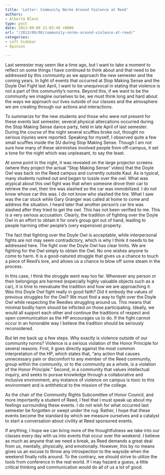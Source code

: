```yaml
---
title: 'Letter: Community Norms Around Violence at Reed'
authors:
- Alberta Bleck
type: post
date: 2013-09-08 21:03:49 +0000
url: "/2013/09/08/community-norms-around-violence-at-reed/"
categories:
- Left Sidebar
- Opinion

---
```

Last semester may seem like a time ago, but I want to take a moment to reflect on some things I have continued to think about and that need to be addressed by this community as we approach the new semester and the coming years. In light of events that occurred at Stop Making Sense and the Doyle Owl Fight last April, I want to be unequivocal in stating that violence is not a part of this community’s norms. Beyond this, if we want to be the community we imagine ourselves to be, we must think long and hard about the ways we approach our lives outside of our classes and the atmosphere we are creating through our actions and interactions.

To summarize for the new students and those who were not present for these events last semester, several physical altercations occurred during the Stop Making Sense dance party, held in late April of last semester. During the course of the night several scuffles broke out, thought no serious injuries were reported. Speaking for myself, I observed quite a few small scuffles inside the SU during Stop Making Sense. Though I am not sure how many of these skirmishes involved people from off-campus, it set a tone for the night which was unpleasant, to say the least.

At some point in the night, it was revealed on the large projector screens (where they project the actual “Stop Making Sense” video) that the Doyle Owl was back on the Reed campus and currently outside Kaul. As is typical, many students rushed out and began to tussle over the owl. What was atypical about this owl fight was that when someone drove their car to retrieve the owl, their tire was slashed so the car was immobilized. I do not know whose car this was. I do not know who slashed the tire. What I saw was the car stuck while Gary Granger was called at home to come and address the situation. I heard later that another person’s car tire was slashed after they tried to get the owl. This has not been verified to me. This is a very serious accusation. Clearly, the tradition of fighting over the Doyle Owl in an effort to obtain it for one’s group got out of hand, leading to people harming other people’s (very expensive) property.

The fact that fighting over the Doyle Owl is acceptable, while interpersonal fights are not may seem contradictory, which is why I think it needs to be addressed here. The fight over the Doyle Owl has clear limits. We are fighting for the Owl simply to obtain the Owl. No one wishes anyone to come to harm. It is a good-natured struggle that gives us a chance to touch a piece of Reed’s lore, and allows us a chance to blow off some steam in the process.

In this case, I think the struggle went way too far. Whenever any person or their belongings are harmed (especially highly valuable objects such as a car), it is time to reevaluate the tradition and how we are approaching it. Was this Doyle Owl fight really in good faith? Did it embody the values of previous struggles for the Owl? We must find a way to fight over the Doyle Owl while respecting the Reedies struggling around us. This means that minimal bodily harm should be inflicted on those participating. Ideally, we would all support each other and continue the traditions of respect and open communication as the HP encourages us to do. If the fight cannot occur in an honorable way I believe the tradition should be seriously reconsidered.

But let me back up a few steps. Why exactly is violence outside of our community norms? Violence is a serious violation of the Honor Principle for several reasons. First, it goes directly against the most common interpretation of the HP, which states that, “any action that causes unnecessary pain or discomfort to any member of the Reed community, group within the community, or to the community as a whole, is a violation of the Honor Principle.” Second, in a community that values intellectual inquiry, and seeks to pursue knowledge through a collaborative and inclusive environment, any instance of violence on campus is toxic to this environment and is antithetical to the mission of the college.

As the chair of the Community Rights Subcomittee of Honor Council, and more importantly a student of Reed, I feel that I must speak up about my feelings surrounding these events. I do not wish for what occurred last semester be forgotten or swept under the rug. Rather, I hope that these events become the standard by which we measure ourselves and a catalyst to start a conversation about civility at Reed sponsored events.

If anything, I hope we can bring more of the thoughtfulness we take into our classes every day with us into events that occur over the weekend. I believe as much as anyone that we need a break, as Reed demands a great deal from us, mentally, physically, and emotionally. However, this by no means gives us an excuse to throw any introspection to the wayside when the weekend finally rolls around. To the contrary, we should strive to utilize the tools from conference in the real world. If I may hazard a guess, a little critical thinking and communication would do all of us a lot of good.